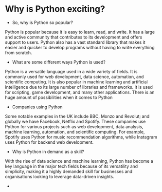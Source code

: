 # Why is Python exciting?

- So, why is Python so popular?

Python is popular because it is easy to learn, read, and write. It has a large and active community that contributes to its development and offers support to users. Python also has a vast standard library that makes it easier and quicker to develop programs without having to write everything from scratch.

- What are some different ways Python is used?

Python is a versatile language used in a wide variety of fields. It is commonly used for web development, data science, automation, and scientific computing. It is also popular in machine learning and artificial intelligence due to its large number of libraries and frameworks. It is used for scripting, game development, and many other applications. There is an huge amount of possibilities when it comes to Python

- Companies using Python

Some notable examples in the UK include BBC, Monzo and Revolut; and globally we have Facebook, Netflix and Spotify. These companies use Python for various projects such as web development, data analysis, machine learning, automation, and scientific computing. For example, Spotify uses Python for music recommendation algorithms, while Instagram uses Python for backend web development.

- Why is Python in demand as a skill?

With the rise of data science and machine learning, Python has become a key language in the major tech fields because of its versatility and simplicity, making it a highly demanded skill for businesses and organisations looking to leverage data-driven insights. 

- 